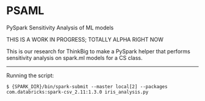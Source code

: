 # PSAML

PySpark Sensitivity Analysis of ML models

THIS IS A WORK IN PROGRESS; TOTALLY ALPHA RIGHT NOW

This is our research for ThinkBig to make a PySpark helper that performs sensitivity analysis on spark.ml models for a CS class.

---

Running the script:

`$ {SPARK_DIR}/bin/spark-submit --master local[2] --packages com.databricks:spark-csv_2.11:1.3.0 iris_analysis.py`
